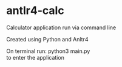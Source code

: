# antlr4-calc

Calculator application run via command line <br />

Created using Python and Anltr4 <br />

On terminal run: python3 main.py <br />
to enter the application 
